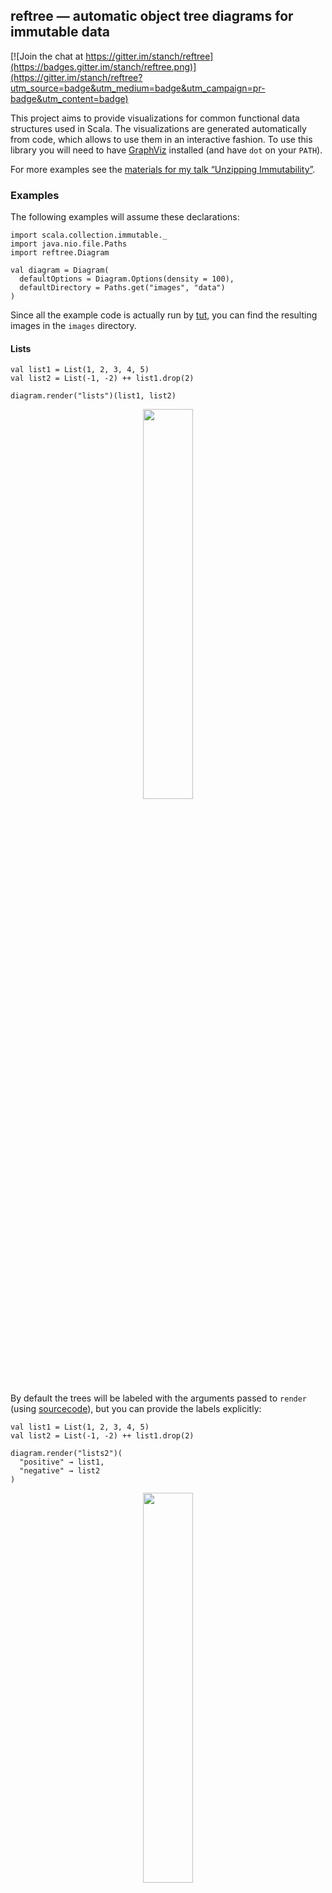 ## reftree — automatic object tree diagrams for immutable data

[![Join the chat at https://gitter.im/stanch/reftree](https://badges.gitter.im/stanch/reftree.png)](https://gitter.im/stanch/reftree?utm_source=badge&utm_medium=badge&utm_campaign=pr-badge&utm_content=badge)

This project aims to provide visualizations for common functional data structures used in Scala.
The visualizations are generated automatically from code, which allows to use them in an interactive fashion.
To use this library you will need to have [GraphViz](http://www.graphviz.org/) installed (and have `dot` on your `PATH`).

For more examples see the [materials for my talk “Unzipping Immutability”](DEMO.md).

### Examples

The following examples will assume these declarations:
```tut:silent
import scala.collection.immutable._
import java.nio.file.Paths
import reftree.Diagram

val diagram = Diagram(
  defaultOptions = Diagram.Options(density = 100),
  defaultDirectory = Paths.get("images", "data")
)
```

Since all the example code is actually run by [tut](https://github.com/tpolecat/tut),
you can find the resulting images in the `images` directory.

#### Lists

```tut:silent
val list1 = List(1, 2, 3, 4, 5)
val list2 = List(-1, -2) ++ list1.drop(2)

diagram.render("lists")(list1, list2)
```

<p align="center"><img src="images/data/lists.png" width="40%" /></p>

By default the trees will be labeled with the arguments passed to `render`
(using [sourcecode](https://github.com/lihaoyi/sourcecode)),
but you can provide the labels explicitly:

```tut:silent
val list1 = List(1, 2, 3, 4, 5)
val list2 = List(-1, -2) ++ list1.drop(2)

diagram.render("lists2")(
  "positive" → list1,
  "negative" → list2
)
```

<p align="center"><img src="images/data/lists2.png" width="40%" /></p>

#### Queues

```tut:silent
val queue1 = Queue(1, 2) :+ 3 :+ 4
val queue2 = (queue1 :+ 5).tail

diagram.render("queues", tweakOptions = _.copy(verticalSpacing = 1.2))(queue1, queue2)
```

<p align="center"><img src="images/data/queues.png" width="40%" /></p>

To reduce visual noise from `Cons` and `Nil`, the visualization of lists can be simplified.
Note however that this option also hides structural sharing:

```tut:silent
val queue1 = Queue(1, 2) :+ 3 :+ 4
val queue2 = (queue1 :+ 5).tail

{
  import reftree.contrib.SimplifiedInstances.list
  diagram.render("queues2")(queue1, queue2)
}
```

<p align="center"><img src="images/data/queues2.png" width="50%" /></p>


#### Vectors

```tut:silent
 val vector = 1 +: Vector(10 to 42: _*) :+ 50

 diagram.render("vector", tweakOptions = _.copy(verticalSpacing = 2))(vector)
```

<p align="center"><img src="images/data/vector.png" width="100%" /></p>

#### HashSets

```tut:silent
val set = HashSet(1L, 2L + 2L * Int.MaxValue, 3L, 4L)

diagram.render("hashset")(set)
```

<p align="center"><img src="images/data/hashset.png" width="100%" /></p>

#### TreeSets

```tut:silent
val set = TreeSet(1 to 14: _*)

diagram.render("treeset", tweakOptions = _.copy(highlightColor = "coral1"))(set)
```

<p align="center"><img src="images/data/treeset.png" width="100%" /></p>

#### FingerTrees (using https://github.com/Sciss/FingerTree)

```tut:silent
import de.sciss.fingertree.{FingerTree, Measure}
import reftree.contrib.FingerTreeInstances._

implicit val measure = Measure.Indexed
val tree = FingerTree(1 to 22: _*)

diagram.render("fingertree", tweakOptions = _.copy(verticalSpacing = 1.2))(tree)
```

<p align="center"><img src="images/data/fingertree.png" width="100%" /></p>

#### Case classes

Arbitrary case classes are supported automatically via
[shapeless’ Generic](https://github.com/milessabin/shapeless/wiki/Feature-overview:-shapeless-2.0.0#generic-representation-of-sealed-families-of-case-classes),
as long as the types or their fields are supported.

```tut:silent
import com.softwaremill.quicklens._

case class Street(name: String, house: Int)
case class Address(street: Street, city: String)
case class Person(address: Address, age: Int)

val person1 = Person(Address(Street("Functional Rd.", 1), "London"), 35)
val person2 = person1.modify(_.address.street.house).using(_ + 2)

diagram.render("case-classes")(
  person1,
  "person next door" → person2
)
```

<p align="center"><img src="images/data/case-classes.png" width="70%" /></p>

#### Animations

You can generate animations using `diagram.renderAnimation`.

Here is an example:

```tut:silent
import reftree.Utils

diagram.renderAnimation(
  "list-prepend",
  tweakOptions = _.copy(diffAccent = true, onionSkinLayers = 1))(
  Utils.iterate(List(1))(2 :: _, 3 :: _, 4 :: _)
)

diagram.renderAnimation(
  "list-append",
  tweakOptions = _.copy(onionSkinLayers = 3))(
  Utils.iterate(List(1))(_ :+ 2, _ :+ 3, _ :+ 4)
)
```

<p align="center">
  <img src="images/data/list-prepend.gif" width="30%" />
  <img src="images/data/list-append.gif" width="52%" />
</p>

If you prefer to navigate between the animation frames interactively,
take a look at `renderSequence`, which will render each frame into its own file.

### Usage

This project is intended for educational purposes and therefore is licensed under GPL 3.0.

To try it interactively:

```
$ sbt demo
@ render(List(1, 2, 3))
// display diagram.png with your favorite image viewer
```

You can depend on the library by adding these lines to your `build.sbt`
(the latest version can be found here:
[ ![Download](https://api.bintray.com/packages/stanch/maven/reftree/images/download.svg) ](https://bintray.com/stanch/maven/reftree/_latestVersion)):

```scala
resolvers ++= Seq(
  Resolver.bintrayRepo("stanch", "maven"),
  Resolver.bintrayRepo("drdozer", "maven")
)

libraryDependencies += "org.stanch" %% "reftree" % "latest-version"
```
